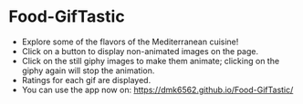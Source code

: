# Food-GifTastic
* Explore some of the flavors of the Mediterranean cuisine! 
* Click on a button to display non-animated images on the page.
* Click on the still giphy images to make them animate; clicking on the giphy again will stop the animation.
* Ratings for each gif are displayed.
* You can use the app now on: https://dmk6562.github.io/Food-GifTastic/
